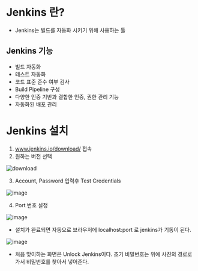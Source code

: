Jenkins 란?
===

+ Jenkins는 빌드를 자동화 시키기 위해 사용하는 툴

Jenkins 기능
---

+ 빌드 자동화
+ 테스트 자동화
+ 코드 표준 준수 여부 검사
+ Build Pipeline 구성
+ 다양한 인증 기반과 결합한 인증, 권한 관리 기능
+ 자동화된 배포 관리

Jenkins 설치
===

1. www.jenkins.io/download/ 접속
2. 원하는 버전 선택

![download](https://user-images.githubusercontent.com/75580484/129735708-b4b33d45-8927-42b9-806b-62826de98d80.PNG)

3. Account, Password 입력후 Test Credentials

![image](https://user-images.githubusercontent.com/75580484/129736775-c67d1691-9a10-4861-bdd5-f87290e7b7ee.png)

4. Port 번호 설정
 
![image](https://user-images.githubusercontent.com/75580484/129736886-ba30e6fb-d3e3-42d2-bf1e-e3fc0787d5c6.png)

+ 설치가 완료되면 자동으로 브라우저에 localhost:port 로 jenkins가 기동이 된다.

![image](https://user-images.githubusercontent.com/75580484/129737206-0890b790-4033-4811-9da9-a87236ef532c.png)

+ 처음 맞이하는 화면은 Unlock Jenkins이다. 초기 비밀번호는 위에 사진의 경로로 가서 비밀번호를 찾아서 넣어준다.
